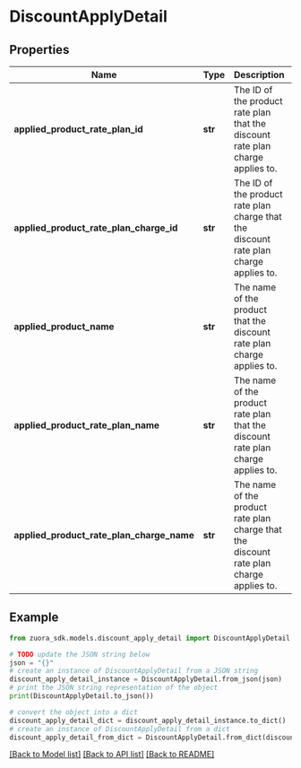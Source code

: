 # DiscountApplyDetail


## Properties

Name | Type | Description | Notes
------------ | ------------- | ------------- | -------------
**applied_product_rate_plan_id** | **str** | The ID of the product rate plan that the discount rate plan charge applies to. | [optional] 
**applied_product_rate_plan_charge_id** | **str** | The ID of the product rate plan charge that the discount rate plan charge applies to. | [optional] 
**applied_product_name** | **str** | The name of the product that the discount rate plan charge applies to.  | [optional] 
**applied_product_rate_plan_name** | **str** | The name of the product rate plan that the discount rate plan charge applies to. | [optional] 
**applied_product_rate_plan_charge_name** | **str** | The name of the product rate plan charge that the discount rate plan charge applies to. | [optional] 

## Example

```python
from zuora_sdk.models.discount_apply_detail import DiscountApplyDetail

# TODO update the JSON string below
json = "{}"
# create an instance of DiscountApplyDetail from a JSON string
discount_apply_detail_instance = DiscountApplyDetail.from_json(json)
# print the JSON string representation of the object
print(DiscountApplyDetail.to_json())

# convert the object into a dict
discount_apply_detail_dict = discount_apply_detail_instance.to_dict()
# create an instance of DiscountApplyDetail from a dict
discount_apply_detail_from_dict = DiscountApplyDetail.from_dict(discount_apply_detail_dict)
```
[[Back to Model list]](../README.md#documentation-for-models) [[Back to API list]](../README.md#documentation-for-api-endpoints) [[Back to README]](../README.md)


